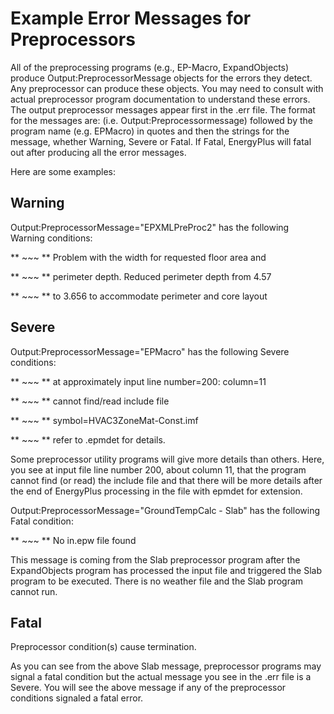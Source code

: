 # Example Error Messages for Preprocessors

All of the preprocessing programs (e.g., EP-Macro, ExpandObjects) produce Output:PreprocessorMessage objects for the errors they detect. Any preprocessor can produce these objects.  You may need to consult with actual preprocessor program documentation to understand these errors. The output preprocessor messages appear first in the .err file. The format for the messages are: <objectname> (i.e. Output:Preprocessormessage) followed by the program name (e.g. EPMacro) in quotes and then the strings for the message, whether Warning, Severe or Fatal.  If Fatal, EnergyPlus will fatal out after producing all the error messages.

Here are some examples:

## Warning

Output:PreprocessorMessage="EPXMLPreProc2" has the following Warning conditions:

   \*\*   ~~~   \*\* Problem with the width for requested floor area and

   \*\*   ~~~   \*\* perimeter depth.  Reduced perimeter depth from 4.57

   \*\*   ~~~   \*\* to 3.656 to accommodate perimeter and core layout

## Severe

Output:PreprocessorMessage="EPMacro" has the following Severe conditions:

   \*\*   ~~~   \*\* at approximately input line number=200: column=11

   \*\*   ~~~   \*\* cannot find/read include file

   \*\*   ~~~   \*\* symbol=HVAC3ZoneMat-Const.imf

   \*\*   ~~~   \*\* refer to <file>.epmdet for details.

Some preprocessor utility programs will give more details than others.  Here, you see at input file line number 200, about column 11, that the program cannot find (or read) the include file and that there will be more details after the end of EnergyPlus processing in the file with epmdet for extension.

Output:PreprocessorMessage="GroundTempCalc - Slab" has the following Fatal condition:

   \*\*   ~~~   \*\* No in.epw file found

This message is coming from the Slab preprocessor program after the ExpandObjects program has processed the input file and triggered the Slab program to be executed. There is no weather file and the Slab program cannot run.

## Fatal

Preprocessor condition(s) cause termination.

As you can see from the above Slab message, preprocessor programs may signal a fatal condition but the actual message you see in the .err file is a Severe. You will see the above message if any of the preprocessor conditions signaled a fatal error.